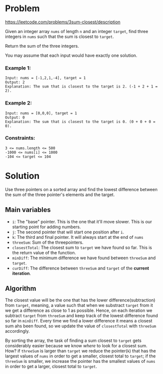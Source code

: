 # Problem
https://leetcode.com/problems/3sum-closest/description

Given an integer array `nums` of length `n` and an integer `target`, find three integers in `nums` such that the sum is closest to `target`.

Return the sum of the three integers.

You may assume that each input would have exactly one solution.


### Example 1:

    Input: nums = [-1,2,1,-4], target = 1
    Output: 2
    Explanation: The sum that is closest to the target is 2. (-1 + 2 + 1 = 2).

### Example 2:

    Input: nums = [0,0,0], target = 1
    Output: 0
    Explanation: The sum that is closest to the target is 0. (0 + 0 + 0 = 0).


### Constraints:

    3 <= nums.length <= 500
    -1000 <= nums[i] <= 1000
    -104 <= target <= 104


# Solution
Use three pointers on a sorted array and find the lowest difference between the sum of the three pointer's elements and the target. 

## Main variables
- `i`: The "base" pointer. This is the one that it'll move slower. This is our starting point for adding numbers. 
- `j`: The second pointer that will start one position after `i`. 
- `k`: The third and final pointer. It will always start at the end of `nums`
- `threeSum`: Sum of the threepointers.
- `closestTotal`: The closest sum to `target` we have found so far. This is the return value of the function.
- `minDiff`: The minimum difference we have found between `threeSum` and `target`.
- `curDiff`: The difference between `threeSum` and `target` of the **current iteration**.

## Algorithm
The closest value will be the one that has the lower difference(subtraction) from `target`, meaning, a value such that when we substract `target` from it we get a difference as close to 1 as possible. Hence, on each iteration we subtract `target` from `threeSum` and keep track of the lowest difference found so far in `minDiff`. Every time we find a lower difference it means a closest sum ahs been found, so we update the value of `closestTotal` with `threeSum` accordingly. 

By sorting the array, the task of finding a sum closest to `target` gets considerably easier because we know _where_ to look for a closest sum. How? if `threeSum` is larger than `target` we reduce the pointer(`k`) that has the largest values of `nums` in order to get a smaller, closest total to `target`; if the `threeSum` is smaller, we increase the pointer has the smallest values of `nums` in order to get a larger, closest total to `target`.


